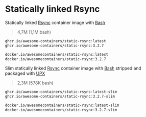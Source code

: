 # Statically linked Rsync

Statically linked [Rsync] container image with [Bash]

> 4,7M (1,1M bash)

```bash
ghcr.io/awesome-containers/static-rsync:latest
ghcr.io/awesome-containers/static-rsync:3.2.7

docker.io/awesomecontainers/static-rsync:latest
docker.io/awesomecontainers/static-rsync:3.2.7
```

Slim statically linked [Rsync] container image with [Bash] stripped and
packaged with [UPX]

> 2,3M (578K bash)

```bash
ghcr.io/awesome-containers/static-rsync:latest-slim
ghcr.io/awesome-containers/static-rsync:3.2.7-slim

docker.io/awesomecontainers/static-rsync:latest-slim
docker.io/awesomecontainers/static-rsync:3.2.7-slim
```

[Rsync]: https://rsync.samba.org
[Bash]: https://github.com/awesome-containers/static-bash
[UPX]: https://upx.github.io/

<!--
```bash
image="localhost/${PWD##*/}"

podman build -t "$image:latest" .
podman build -t "$image:latest-slim" -f Containerfile-slim \
  --build-arg STATIC_RSYNC_IMAGE="$image" \
  --build-arg STATIC_RSYNC_VERSION=latest --no-cache .

echo "$image:latest"
podman inspect "$image:latest" | jq '.[].Size' | numfmt --to=iec
echo "$image:latest-slim"
podman inspect "$image:latest-slim" | jq '.[].Size' | numfmt --to=iec

```
-->
